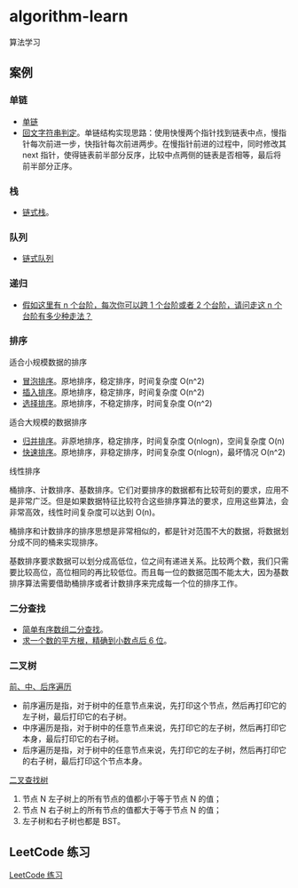 # algorithm-learn

算法学习

## 案例

### 单链 

- [单链](https://github.com/1016482011/algorithm-learn/blob/master/linkedList/singlyLinkedList.js)
- [回文字符串判定](https://github.com/1016482011/algorithm-learn/blob/master/linkedList/palindrome.js)。单链结构实现思路：使用快慢两个指针找到链表中点，慢指针每次前进一步，快指针每次前进两步。在慢指针前进的过程中，同时修改其 next 指针，使得链表前半部分反序，比较中点两侧的链表是否相等，最后将前半部分正序。

### 栈

- [链式栈](https://github.com/1016482011/algorithm-learn/blob/master/stack/stackBasedOnLinkedList.js)。

### 队列

- [链式队列](https://github.com/1016482011/algorithm-learn/blob/master/queue/queueBasedOnLinkedList.js)

### 递归

- [假如这里有 n 个台阶，每次你可以跨 1 个台阶或者 2 个台阶，请问走这 n 个台阶有多少种走法？](https://github.com/1016482011/algorithm-learn/blob/master/recursion/step.js)

### 排序

适合小规模数据的排序

- [冒泡排序](https://github.com/1016482011/algorithm-learn/blob/master/sort/bubbleSort.js)。原地排序，稳定排序，时间复杂度 O(n^2)
- [插入排序](https://github.com/1016482011/algorithm-learn/blob/master/sort/insertionSort.js)。原地排序，稳定排序，时间复杂度 O(n^2)
- [选择排序](https://github.com/1016482011/algorithm-learn/blob/master/sort/selectionSort.js)。原地排序，不稳定排序，时间复杂度 O(n^2)

适合大规模的数据排序

- [归并排序](https://github.com/1016482011/algorithm-learn/blob/master/sort/mergeSort.js)。非原地排序，稳定排序，时间复杂度 O(nlogn)，空间复杂度 O(n)
- [快速排序](https://github.com/1016482011/algorithm-learn/blob/master/sort/quickSort.js)。原地排序，非稳定排序，时间复杂度 O(nlogn)，最坏情况 O(n^2)

线性排序

桶排序、计数排序、基数排序。它们对要排序的数据都有比较苛刻的要求，应用不是非常广泛。但是如果数据特征比较符合这些排序算法的要求，应用这些算法，会非常高效，线性时间复杂度可以达到 O(n)。

桶排序和计数排序的排序思想是非常相似的，都是针对范围不大的数据，将数据划分成不同的桶来实现排序。

基数排序要求数据可以划分成高低位，位之间有递进关系。比较两个数，我们只需要比较高位，高位相同的再比较低位。而且每一位的数据范围不能太大，因为基数排序算法需要借助桶排序或者计数排序来完成每一个位的排序工作。

### 二分查找

- [简单有序数组二分查找](https://github.com/1016482011/algorithm-learn/blob/master/binary/bsearch.js)。
- [求一个数的平方根，精确到小数点后 6 位](https://github.com/1016482011/algorithm-learn/blob/master/binary/squareRoot.js)。

### 二叉树

[前、中、后序遍历](https://github.com/1016482011/algorithm-learn/blob/master/tree/traversalTree.js)

- 前序遍历是指，对于树中的任意节点来说，先打印这个节点，然后再打印它的左子树，最后打印它的右子树。
- 中序遍历是指，对于树中的任意节点来说，先打印它的左子树，然后再打印它本身，最后打印它的右子树。
- 后序遍历是指，对于树中的任意节点来说，先打印它的左子树，然后再打印它的右子树，最后打印这个节点本身。

[二叉查找树](https://github.com/1016482011/algorithm-learn/blob/master/tree/searchTree.js)

1. 节点 N 左子树上的所有节点的值都小于等于节点 N 的值；
2. 节点 N 右子树上的所有节点的值都大于等于节点 N 的值；
3. 左子树和右子树也都是 BST。

## LeetCode 练习

[LeetCode 练习](https://github.com/1016482011/algorithm-learn/blob/master/leetcode)
